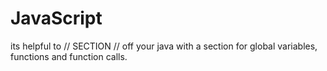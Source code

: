 # JavaScript
its helpful to // SECTION // off your java with a section for global variables, functions and function calls.
